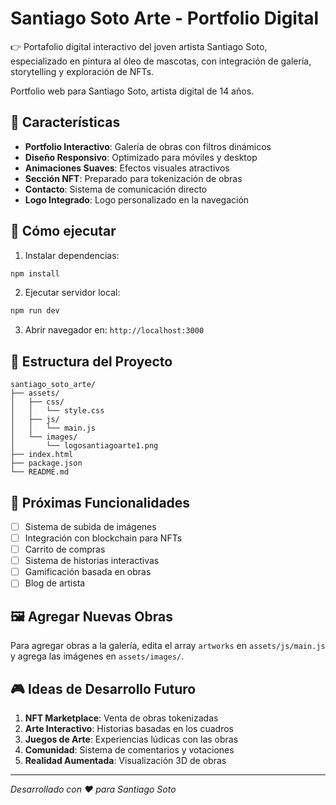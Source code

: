 # Santiago Soto Arte - Portfolio Digital

👉 Portafolio digital interactivo del joven artista Santiago Soto, especializado en pintura al óleo de mascotas, con integración de galería, storytelling y exploración de NFTs.

Portfolio web para Santiago Soto, artista digital de 14 años.

## 🎨 Características

- **Portfolio Interactivo**: Galería de obras con filtros dinámicos
- **Diseño Responsivo**: Optimizado para móviles y desktop
- **Animaciones Suaves**: Efectos visuales atractivos
- **Sección NFT**: Preparado para tokenización de obras
- **Contacto**: Sistema de comunicación directo
- **Logo Integrado**: Logo personalizado en la navegación

## 🚀 Cómo ejecutar

1. Instalar dependencias:
```bash
npm install
```

2. Ejecutar servidor local:
```bash
npm run dev
```

3. Abrir navegador en: `http://localhost:3000`

## 📁 Estructura del Proyecto

```
santiago_soto_arte/
├── assets/
│   ├── css/
│   │   └── style.css
│   ├── js/
│   │   └── main.js
│   └── images/
│       └── logosantiagoarte1.png
├── index.html
├── package.json
└── README.md
```

## 🎯 Próximas Funcionalidades

- [ ] Sistema de subida de imágenes
- [ ] Integración con blockchain para NFTs
- [ ] Carrito de compras
- [ ] Sistema de historias interactivas
- [ ] Gamificación basada en obras
- [ ] Blog de artista

## 🖼️ Agregar Nuevas Obras

Para agregar obras a la galería, edita el array `artworks` en `assets/js/main.js` y agrega las imágenes en `assets/images/`.

## 🎮 Ideas de Desarrollo Futuro

1. **NFT Marketplace**: Venta de obras tokenizadas
2. **Arte Interactivo**: Historias basadas en los cuadros
3. **Juegos de Arte**: Experiencias lúdicas con las obras
4. **Comunidad**: Sistema de comentarios y votaciones
5. **Realidad Aumentada**: Visualización 3D de obras

---

*Desarrollado con ❤️ para Santiago Soto*
